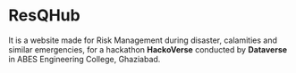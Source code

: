 # ResQHub

It is a website made for Risk Management during disaster, calamities and similar emergencies, for a hackathon **HackoVerse** conducted by **Dataverse** in ABES Engineering College, Ghaziabad.
